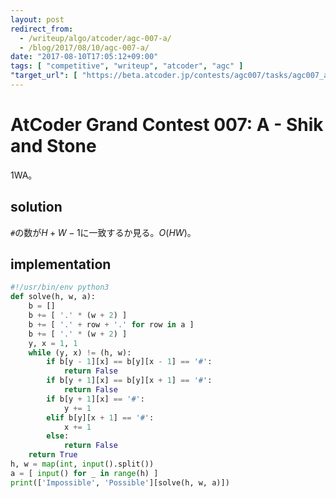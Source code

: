 ```yaml
---
layout: post
redirect_from:
  - /writeup/algo/atcoder/agc-007-a/
  - /blog/2017/08/10/agc-007-a/
date: "2017-08-10T17:05:12+09:00"
tags: [ "competitive", "writeup", "atcoder", "agc" ]
"target_url": [ "https://beta.atcoder.jp/contests/agc007/tasks/agc007_a" ]
---
```


# AtCoder Grand Contest 007: A - Shik and Stone

$1$WA。

## solution

`#`の数が$H + W - 1$に一致するか見る。$O(HW)$。

## implementation

``` python
#!/usr/bin/env python3
def solve(h, w, a):
    b = []
    b += [ '.' * (w + 2) ]
    b += [ '.' + row + '.' for row in a ]
    b += [ '.' * (w + 2) ]
    y, x = 1, 1
    while (y, x) != (h, w):
        if b[y - 1][x] == b[y][x - 1] == '#':
            return False
        if b[y + 1][x] == b[y][x + 1] == '#':
            return False
        if b[y + 1][x] == '#':
            y += 1
        elif b[y][x + 1] == '#':
            x += 1
        else:
            return False
    return True
h, w = map(int, input().split())
a = [ input() for _ in range(h) ]
print(['Impossible', 'Possible'][solve(h, w, a)])
```
